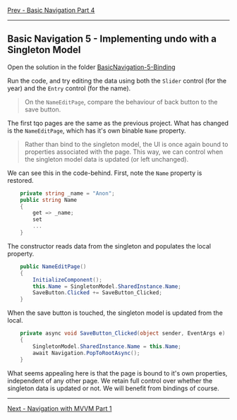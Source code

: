 [Prev - Basic Navigation Part 4](basic_navigation_4.md)

---

## Basic Navigation 5 - Implementing undo with a Singleton Model
Open the solution in the folder [BasicNavigation-5-Binding](/code/Chapter3/NavigationControllers/1-View_Based/BasicNavigation-5-Nondestructuve)

Run the code, and try editing the data using both the `Slider` control (for the year) and the `Entry` control (for the name). 

> On the `NameEditPage`, compare the behaviour of back button to the save button.

The first tqo pages are the same as the previous project. What has changed is the `NameEditPage`, which has it's own binable `Name` property.

> Rather than bind to the singleton model, the UI is once again bound to properties associated with the page. This way, we can control when the singleton model data is updated (or left unchanged).

We can see this in the code-behind. First, note the `Name` property is restored.

```C#
    private string _name = "Anon";
    public string Name
    {
        get => _name;
        set
        ...
    }
```

The constructor reads data from the singleton and populates the local property.

```C#
    public NameEditPage()
    {
        InitializeComponent();
        this.Name = SingletonModel.SharedInstance.Name;
        SaveButton.Clicked += SaveButton_Clicked;
    }
```

When the save button is touched, the singleton model is updated from the local.

```C#
    private async void SaveButton_Clicked(object sender, EventArgs e)
    {
        SingletonModel.SharedInstance.Name = this.Name;
        await Navigation.PopToRootAsync();
    }
```

What seems appealing here is that the page is bound to it's own properties, independent of any other page. We retain full control over whether the singleton data is updated or not. We will benefit from bindings of course.

--- 

[Next - Navigation with MVVM Part 1](mvvm_navigation_1.md)